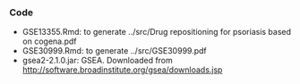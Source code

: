 ### Code

* GSE13355.Rmd: to generate ../src/Drug repositioning for psoriasis based on cogena.pdf  
* GSE30999.Rmd: to generate ../src/GSE30999.pdf
* gsea2-2.1.0.jar: GSEA. Downloaded from http://software.broadinstitute.org/gsea/downloads.jsp
